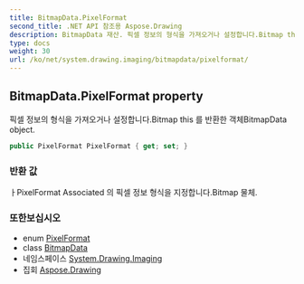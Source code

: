 ```yaml
---
title: BitmapData.PixelFormat
second_title: .NET API 참조용 Aspose.Drawing
description: BitmapData 재산. 픽셀 정보의 형식을 가져오거나 설정합니다.Bitmap this 를 반환한 객체BitmapData object.
type: docs
weight: 30
url: /ko/net/system.drawing.imaging/bitmapdata/pixelformat/
---
```

## BitmapData.PixelFormat property

픽셀 정보의 형식을 가져오거나 설정합니다.Bitmap this 를 반환한 객체BitmapData object.

```csharp
public PixelFormat PixelFormat { get; set; }
```

### 반환 값

ㅏPixelFormat Associated 의 픽셀 정보 형식을 지정합니다.Bitmap 물체.

### 또한보십시오

* enum [PixelFormat](../../pixelformat/)
* class [BitmapData](../)
* 네임스페이스 [System.Drawing.Imaging](../../bitmapdata/)
* 집회 [Aspose.Drawing](../../../)


